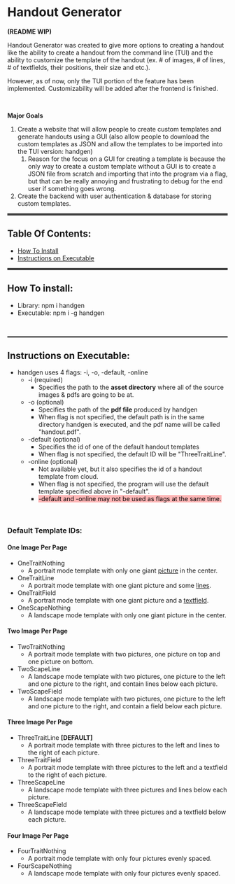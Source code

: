 # Handout Generator

**(README WIP)**

Handout Generator was created to give more options to creating a handout like the ability to create a handout from the command line (TUI) and the ability to customize the template of the handout (ex. # of images, # of lines, # of textfields, their positions, their size and etc.). 

However, as of now, only the TUI portion of the feature has been implemented. Customizability will be added after the frontend is finished.

<br>

**Major Goals**
1. Create a website that will allow people to create custom templates and generate handouts using a GUI (also allow people to download the custom templates as JSON and allow the templates to be imported into the TUI version: handgen)
   1. Reason for the focus on a GUI for creating a template is because the only way to create a custom template without a GUI is to create a JSON file from scratch and importing that into the program via a flag, but that can be really annoying and frustrating to debug for the end user if something goes wrong.
2. Create the backend with user authentication & database for storing custom templates.




<hr style="border: 2px solid hsla(0, 0%, 25%, 1); background-color: hsla(0, 0%, 25%, 1)">

## Table Of Contents:
- [How To Install](#how-to-install)
- [Instructions on Executable](#instructions-on-executable)

<hr style="border: 2px solid hsla(0, 0%, 25%, 1); background-color: hsla(0, 0%, 25%, 1)">

## How To install:
<ul>
  <li>Library: npm i handgen</li>
  <li>Executable: npm i -g handgen</li>
</ul>

<br>
<hr style="border: 1px solid hsla(0, 0%, 25%, 1); background-color: hsla(0, 0%, 25%, 1)">

## Instructions on Executable:

- handgen uses 4 flags: -i, -o, -default, -online
  - -i (required)
    - Specifies the path to the **asset directory** where all of the source images & pdfs are going to be at.
  - -o (optional)
    - Specifies the path of the **pdf file** produced by handgen
    - When flag is not specified, the default path is in the same directory handgen is executed, and the pdf name will be called "handout.pdf".
  - -default (optional)
    - Specifies the id of one of the default handout templates
    - When flag is not specified, the default ID will be "ThreeTraitLine".
  - -online (optional)
    - Not available yet, but it also specifies the id of a handout template from cloud.
    - When flag is not specified, the program will use the default template specified above in "-default".
    - <mark style="background-color: hsla(0, 100%, 80%, 0.7)">-default and -online may not be used as flags at the same time.</mark>

<br>

### Default Template IDs:

#### **One Image Per Page**
  - OneTraitNothing
    - A portrait mode template with only one giant [picture](./documentation/definition.md) in the center.
  - OneTraitLine
    - A portrait mode template with one giant picture and some [lines](./documentation/definition.md).
  - OneTraitField
    - A portrait mode template with one giant picture and a [textfield](./documentation/definition.md).
  - OneScapeNothing
    - A landscape mode template with only one giant picture in the center. 

#### **Two Image Per Page**
  - TwoTraitNothing
    - A portrait mode template with two pictures, one picture on top and one picture on bottom.
  - TwoScapeLine
    - A landscape mode template with two pictures, one picture to the left and one picture to the right, and contain lines below each picture.
  - TwoScapeField
    - A landscape mode template with two pictures, one picture to the left and one picture to the right, and contain a field below each picture.

#### **Three Image Per Page**
  - ThreeTraitLine **[DEFAULT]**
    - A portrait mode template with three pictures to the left and lines to the right of each picture.
  - ThreeTraitField
    - A portrait mode template with three pictures to the left and a textfield to the right of each picture.
  - ThreeScapeLine
    - A landscape mode template with three pictures and lines below each picture.
  - ThreeScapeField
    - A landscape mode template with three pictures and a textfield below each picture.

#### **Four Image Per Page**
  - FourTraitNothing
    - A portrait mode template with only four pictures evenly spaced.
  - FourScapeNothing
    - A landscape mode template with only four pictures evenly spaced.

<br>
